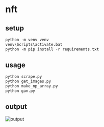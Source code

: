 # nft

setup
------
```py
python -m venv venv
venv\Scripts\activate.bat
python -m pip install -r requirements.txt
```

usage
-----
```py
python scrape.py
python get_images.py
python make_np_array.py
python gan.py
```

output
-----
![output](ezgif.com-gif-maker.gif)
